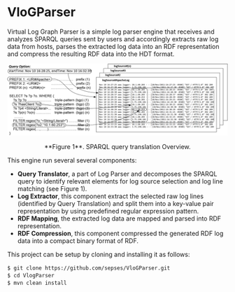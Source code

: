 # VloGParser
Virtual Log Graph Parser is a simple log parser engine that receives and analyzes SPARQL queries sent by users and accordingly extracts raw log data from hosts, parses the extracted log data into an RDF representation and compress the resulting RDF data into the HDT format.

![ ](https://raw.githubusercontent.com/sepses/VloGParser/hdt-version/docs/querytranslationexample.png)
<p align="center">**Figure 1**. SPARQL query translation Overview.</p>

This engine run several several components:
- **Query Translator**, a part of Log Parser and decomposes the SPARQL query to identify relevant elements for log source selection and log line matching (see Figure 1).
- **Log Extractor**, this component extract the selected raw log lines (identified by Query Translation) and split them into a key-value pair representation by using predefined regular expression pattern.
- **RDF Mapping**, the extracted log data are mapped and parsed into RDF representation.
- **RDF Compression**, this component compressed the generated RDF log data into a compact binary format of RDF.

This project can be setup by cloning and installing it as follows:

```bash
$ git clone https://github.com/sepses/VloGParser.git
$ cd VlogParser
$ mvn clean install
```

